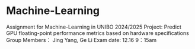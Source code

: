 # Machine-Learning
Assignment for Machine-Learning in UNIBO 2024/2025
Project: Predict GPU floating-point performance metrics based on hardware specifications
Group Members： Jing Yang, Ge Li
Exam date: 12.16 9：15am
